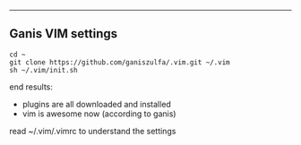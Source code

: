 -----------------------------
Ganis VIM settings
-----------------------------

```
cd ~
git clone https://github.com/ganiszulfa/.vim.git ~/.vim
sh ~/.vim/init.sh
```

end results:

- plugins are all downloaded and installed
- vim is awesome now (according to ganis)

read ~/.vim/.vimrc to understand the settings
